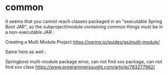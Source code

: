 # common
It seems that you cannot reach classes packaged in an "executable Spring Boot JAR", so the subproject/module containing common things must be in a non-executable JAR :


Creating a Multi Module Project
https://spring.io/guides/gs/multi-module/

Same here as well :

Springboot multi-module package error, can not find xxx package, can not find xxx class
https://www.programmersought.com/article/783277962/
